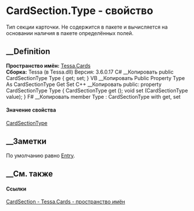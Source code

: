 # CardSection.Type - свойство
Тип секции карточки. Не содержится в пакете и вычисляется на основании наличия
в пакете определённых полей.
## __Definition
 **Пространство имён:** [Tessa.Cards](N_Tessa_Cards.htm)  
 **Сборка:** Tessa (в Tessa.dll) Версия: 3.6.0.17
C# __Копировать
     public CardSectionType Type { get; set; }
VB __Копировать
     Public Property Type As CardSectionType
    	Get
    	Set
C++ __Копировать
     public:
    property CardSectionType Type {
    	CardSectionType get ();
    	void set (CardSectionType value);
    }
F# __Копировать
     member Type : CardSectionType with get, set
#### Значение свойства
[CardSectionType](T_Tessa_Cards_CardSectionType.htm)
##  __Заметки
По умолчанию равно [Entry](T_Tessa_Cards_CardSectionType.htm).
## __См. также
#### Ссылки
[CardSection - ](T_Tessa_Cards_CardSection.htm)
[Tessa.Cards - пространство имён](N_Tessa_Cards.htm)
